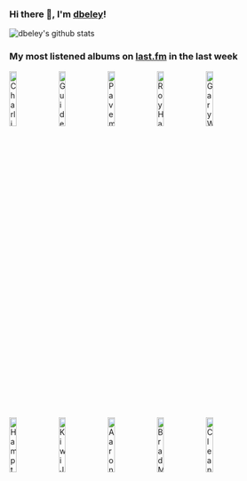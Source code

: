 ### Hi there 👋, I'm [dbeley](https://dbeley.ovh/en)!

![dbeley's github stats](https://github-readme-stats.vercel.app/api?username=dbeley)

### My most listened albums on [last.fm](https://www.last.fm/user/d_beley) in the last week

[<img src='https://lastfm.freetls.fastly.net/i/u/300x300/b00527c6ae0cd1d4c9bf3706b130ad56.jpg' width='16%' height='16%' alt='Charli XCX - BRAT'>](https://www.last.fm/music/charli%2bxcx/brat)&nbsp;
[<img src='https://lastfm.freetls.fastly.net/i/u/300x300/0a8babeb0aa541bfc1183c47b9f46737.png' width='16%' height='16%' alt='Guided by Voices - Bee Thousand'>](https://www.last.fm/music/guided%2bby%2bvoices/bee%2bthousand)&nbsp;
[<img src='https://lastfm.freetls.fastly.net/i/u/300x300/1e087f99ac344aa5ca68a800de3cebf7.png' width='16%' height='16%' alt='Pavement - Slanted and Enchanted'>](https://www.last.fm/music/pavement/slanted%2band%2benchanted)&nbsp;
[<img src='https://lastfm.freetls.fastly.net/i/u/300x300/844d9a97881941e8a6bb16ca6b851e6d.jpg' width='16%' height='16%' alt='Roy Hargrove Quintet - Earfood'>](https://www.last.fm/music/roy%2bhargrove%2bquintet/earfood)&nbsp;
[<img src='https://lastfm.freetls.fastly.net/i/u/300x300/7554cf374cdaf84fac2752ec2d21cf6e.jpg' width='16%' height='16%' alt='Gary Wilson - You Think You Really Know Me'>](https://www.last.fm/music/gary%2bwilson/you%2bthink%2byou%2breally%2bknow%2bme)&nbsp;
<br>
[<img src='https://lastfm.freetls.fastly.net/i/u/300x300/f054719fce9d1077f1cafd637422a993.jpg' width='16%' height='16%' alt='Hampton Hawes - Four! Hampton Hawes!!!!'>](https://www.last.fm/music/hampton%2bhawes/four%2521%2bhampton%2bhawes%2521%2521%2521%2521)&nbsp;
[<img src='https://lastfm.freetls.fastly.net/i/u/300x300/3053806600ee8fd4adff19997e9ad39a.png' width='16%' height='16%' alt='Kiwi Jr. - Chopper'>](https://www.last.fm/music/kiwi%2bjr./chopper)&nbsp;
[<img src='https://lastfm.freetls.fastly.net/i/u/300x300/c307fa6139c74e60ce944a83b0ac01cc.jpg' width='16%' height='16%' alt='Aaron Goldberg - The Now'>](https://www.last.fm/music/aaron%2bgoldberg/the%2bnow)&nbsp;
[<img src='https://lastfm.freetls.fastly.net/i/u/300x300/d772228ce7f5496e9796fc31c3f2cee1.jpg' width='16%' height='16%' alt='Brad Mehldau - The Art of the Trio, Volume 1'>](https://www.last.fm/music/brad%2bmehldau/the%2bart%2bof%2bthe%2btrio%252c%2bvolume%2b1)&nbsp;
[<img src='https://lastfm.freetls.fastly.net/i/u/300x300/fea94296acedd67e08a211d5df061078.jpg' width='16%' height='16%' alt='Cleaners From Venus - Midnight Cleaners'>](https://www.last.fm/music/cleaners%2bfrom%2bvenus/midnight%2bcleaners)&nbsp;
<br>
